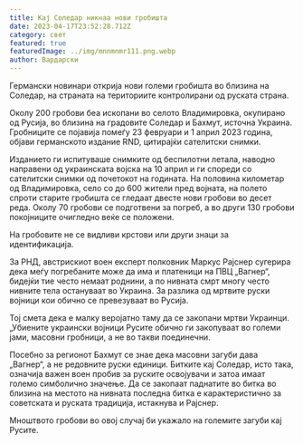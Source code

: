 ```yaml
---
title: Кај Соледар никнаа нови гробишта
date: 2023-04-17T23:52:28.712Z
category: свет
featured: true
featuredImage: ../img/mnnmnmr111.png.webp
author: Вардарски
---
```


Германски новинари открија нови големи гробишта во близина на Соледар, на страната на териториите контролирани од руската страна.

Околу 200 гробови беа ископани во селото Владимировка, окупирано од Русија, во близина на градовите Соледар и Бахмут, источна Украина. Гробниците се појавија помеѓу 23 февруари и 1 април 2023 година, објави германското издание RND, цитирајќи сателитски снимки.

Изданието ги испитуваше снимките од беспилотни летала, наводно направени од украинската војска на 10 април и ги спореди со сателитски снимки од почетокот на годината. На половина километар од Владимировка, село со до 600 жители пред војната, на полето спроти старите гробишта се гледаат двесте нови гробови во десет реда. Околу 70 гробови се подготвени за погреб, а во други 130 гробови покојниците очигледно веќе се положени.

На гробовите не се видливи крстови или други знаци за идентификација.

За РНД, австрискиот воен експерт полковник Маркус Рајснер сугерира дека меѓу погребаните може да има и платеници на ПВЦ „Вагнер“, бидејќи тие често немаат роднини, а по нивната смрт многу често нивните тела остануваат во Украина. За разлика од мртвите руски војници кои обично се превезуваат во Русија.

Тој смета дека е малку веројатно таму да се закопани мртви Украинци. „Убиените украински војници Русите обично ги закопуваат во големи јами, масовни гробници, а не во такви поединечни.

Посебно за регионот Бахмут се знае дека масовни загуби дава „Вагнер“, а не редовните руски единици. Битките кај Соледар, исто така, означија важен воен пробив за руските освојувачи и затоа имаат големо симболично значење. Да се ​​закопаат паднатите во битка во близина на местото на нивната последна битка е карактеристично за советската и руската традиција, истакнува и Рајснер.

Мноштвото гробови во овој случај би укажало на големите загуби кај Русите.
